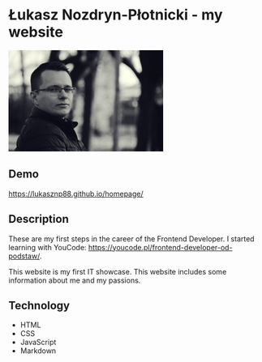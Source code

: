 # Łukasz Nozdryn-Płotnicki - my website

![Łukasz](fotka.png)

## Demo

https://lukasznp88.github.io/homepage/

## Description

These are my first steps in the career of the Frontend Developer. I started learning with YouCode: https://youcode.pl/frontend-developer-od-podstaw/. 

This website is my first IT showcase. This website includes some information about me and my passions.

## Technology
- HTML
- CSS
- JavaScript
- Markdown
